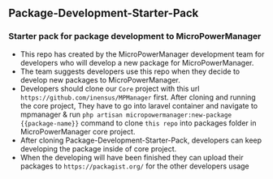 ## Package-Development-Starter-Pack

### Starter pack for package development to MicroPowerManager

- This repo has created by the MicroPowerManager development team for developers who will develop a new package for MicroPowerManager.
- The team suggests developers use this repo when they decide to develop new packages to MicroPowerManager.
- Developers should clone our `Core` project with this url `https://github.com/inensus/MPManager` first. After cloning and running the core project, They have to go into laravel container and  navigate to mpmanager & run `php artisan micropowermanager:new-package {{package-name}}` command to clone  `this repo` into packages folder in MicroPowerManager core project.
- After cloning Package-Development-Starter-Pack, developers can keep developing the package inside of core project.
- When the developing will have been finished they can upload their packages to `https://packagist.org/` for the other developers usage
